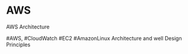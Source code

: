 # AWS
AWS Architecture

#AWS, #CloudWatch #EC2 #AmazonLinux Architecture and well Design Principles
